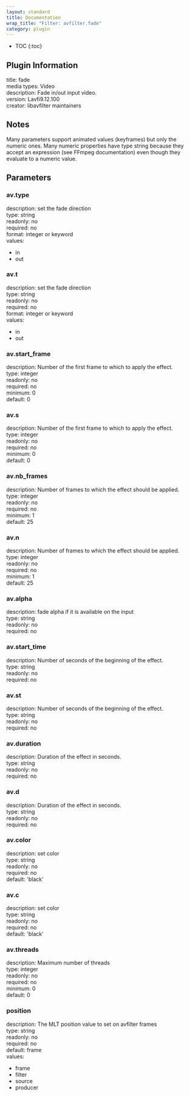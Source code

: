 ```yaml
---
layout: standard
title: Documentation
wrap_title: "Filter: avfilter.fade"
category: plugin
---
```

* TOC
{:toc}

## Plugin Information

title: fade  
media types:
Video  
description: Fade in/out input video.  
version: Lavfi9.12.100  
creator: libavfilter maintainers  

## Notes

Many parameters support animated values (keyframes) but only the numeric ones. Many numeric properties have type string because they accept an expression (see FFmpeg documentation) even though they evaluate to a numeric value.

## Parameters

### av.type

  
description:
set the fade direction  
type: string  
readonly: no  
required: no  
format: integer or keyword  
values:  

* in
* out

### av.t

  
description:
set the fade direction  
type: string  
readonly: no  
required: no  
format: integer or keyword  
values:  

* in
* out

### av.start_frame

  
description:
Number of the first frame to which to apply the effect.  
type: integer  
readonly: no  
required: no  
minimum: 0  
default: 0  

### av.s

  
description:
Number of the first frame to which to apply the effect.  
type: integer  
readonly: no  
required: no  
minimum: 0  
default: 0  

### av.nb_frames

  
description:
Number of frames to which the effect should be applied.  
type: integer  
readonly: no  
required: no  
minimum: 1  
default: 25  

### av.n

  
description:
Number of frames to which the effect should be applied.  
type: integer  
readonly: no  
required: no  
minimum: 1  
default: 25  

### av.alpha

  
description:
fade alpha if it is available on the input  
type: string  
readonly: no  
required: no  

### av.start_time

  
description:
Number of seconds of the beginning of the effect.  
type: string  
readonly: no  
required: no  

### av.st

  
description:
Number of seconds of the beginning of the effect.  
type: string  
readonly: no  
required: no  

### av.duration

  
description:
Duration of the effect in seconds.  
type: string  
readonly: no  
required: no  

### av.d

  
description:
Duration of the effect in seconds.  
type: string  
readonly: no  
required: no  

### av.color

  
description:
set color  
type: string  
readonly: no  
required: no  
default: 'black'  

### av.c

  
description:
set color  
type: string  
readonly: no  
required: no  
default: 'black'  

### av.threads

  
description:
Maximum number of threads  
type: integer  
readonly: no  
required: no  
minimum: 0  
default: 0  

### position

  
description:
The MLT position value to set on avfilter frames  
type: string  
readonly: no  
required: no  
default: frame  
values:  

* frame
* filter
* source
* producer

